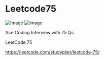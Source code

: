 # Leetcode75
![image](https://github.com/user-attachments/assets/2e29aa2b-a8dd-49a2-9d27-8056e0e88e00)
![image](https://github.com/user-attachments/assets/d8e8d3ee-56f4-4157-924f-56c1a64696f7)


Ace Coding Interview with 75 Qs

LeetCode 75

https://leetcode.com/studyplan/leetcode-75/
